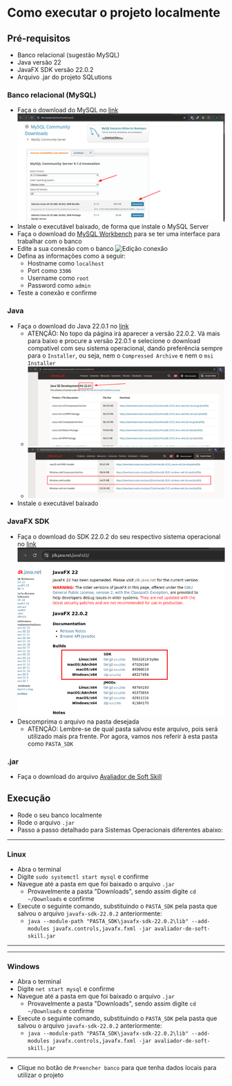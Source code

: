 # Como executar o projeto localmente

## Pré-requisitos
- Banco relacional (sugestão MySQL)
- Java versão 22
- JavaFX SDK versão 22.0.2
- Arquivo .jar do projeto SQLutions

### Banco relacional (MySQL)
- Faça o download do MySQL no [link](https://dev.mysql.com/downloads/mysql/)
![Site mySql](../../assets/images/mySqlPage.png)
- Instale o executável baixado, de forma que instale o MySQL Server
- Faça o download do [MySQL Workbench](https://dev.mysql.com/downloads/workbench/) para se ter uma interface para trabalhar com o banco
- Edite a sua conexão com o banco
![Edição conexão](../../assets/images/editDBController.png)
- Defina as informações como a seguir:
    - Hostname como `localhost`
    - Port como `3306`
    - Username como `root`
    - Password como `admin`
- Teste a conexão e confirme

### Java
- Faça o download do Java 22.0.1 no [link](https://www.oracle.com/java/technologies/javase/jdk22-archive-downloads.html)
    - ATENÇÃO: No topo da página irá aparecer a versão 22.0.2. Vá mais para baixo e procure a versão 22.0.1 e selecione o download compatível com seu sistema operacional, dando preferência sempre para o `Installer`, ou seja, nem o `Compressed Archive` e nem o `msi Installer`
    - ![javaVersion.png](../../assets/images/javaVersion.png)
    - ![fileType.png](../../assets/images/fileType.png)
- Instale o executável baixado

### JavaFX SDK
- Faça o download do SDK 22.0.2 do seu respectivo sistema operacional no [link](https://jdk.java.net/javafx22/)
![javafxSDK.png](../../assets/images/javafxSDK.png)
- Descomprima o arquivo na pasta desejada
    - ATENÇÃO: Lembre-se de qual pasta salvou este arquivo, pois será utilizado mais pra frente. Por agora, vamos nos referir à esta pasta como `PASTA_SDK`

### .jar
- Faça o download do arquivo [Avaliador de Soft Skill]()

## Execução

- Rode o seu banco localmente
- Rode o arquivo `.jar`
- Passo a passo detalhado para Sistemas Operacionais diferentes abaixo:

---
### Linux
- Abra o terminal
- Digite `sudo systemctl start mysql` e confirme
- Navegue até a pasta em que foi baixado o arquivo `.jar`
    - Provavelmente a pasta "Downloads", sendo assim digite `cd ~/Downloads` e confirme
- Execute o seguinte comando, substituindo o `PASTA_SDK` pela pasta que salvou o arquivo `javafx-sdk-22.0.2` anteriormente:
    - ```java --module-path "PASTA_SDK\javafx-sdk-22.0.2\lib" --add-modules javafx.controls,javafx.fxml -jar avaliador-de-soft-skill.jar```
---
---
### Windows
- Abra o terminal
- Digite `net start mysql` e confirme
- Navegue até a pasta em que foi baixado o arquivo `.jar`
  - Provavelmente a pasta "Downloads", sendo assim digite `cd ~/Downloads` e confirme
- Execute o seguinte comando, substituindo o `PASTA_SDK` pela pasta que salvou o arquivo `javafx-sdk-22.0.2` anteriormente:
  - ```java --module-path "PASTA_SDK\javafx-sdk-22.0.2\lib" --add-modules javafx.controls,javafx.fxml -jar avaliador-de-soft-skill.jar```
---

- Clique no botão de `Preencher banco` para que tenha dados locais para utilizar o projeto
